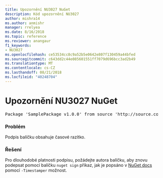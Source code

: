 ```yaml
---
title: Upozornění NU3027 NuGet
description: Kód upozornění NU3027
author: mishra14
ms.author: anmishr
manager: rrelyea
ms.date: 8/16/2018
ms.topic: reference
ms.reviewer: anangaur
f1_keywords:
- NU3027
ms.openlocfilehash: ce53534cc8c9a52b5e0642e807f130459a44bfed
ms.sourcegitcommit: c643dd2c44e085601551ff7079d696bcc3ad2b49
ms.translationtype: MT
ms.contentlocale: cs-CZ
ms.lasthandoff: 08/21/2018
ms.locfileid: "40248704"
---
```

# <a name="nuget-warning-nu3027"></a>Upozornění NU3027 NuGet

<pre>Package 'SamplePackage v1.0.0' from source 'http://source.com/index.json': The signature should be timestamped to enable long-term signature validity after the certificate has expired.</pre>

### <a name="issue"></a>Problém

Podpis balíčku obsahuje časové razítko.


### <a name="solution"></a>Řešení

Pro dlouhodobé platnosti podpisu, požádejte autora balíčku, aby znovu podepsat pomocí balíčku `nuget sign` příkaz, jak je popsáno v [NuGet docs](https://docs.microsoft.com/en-us/nuget/create-packages/sign-a-package) pomocí `-Timestamper` možnost.



